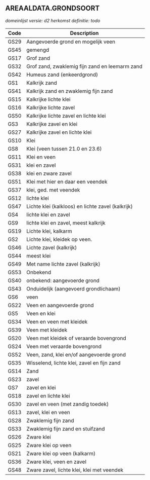 ## AREAALDATA.GRONDSOORT

*domeinlijst versie: d2* *herkomst definitie: todo*

 |Code |Description	|
|	---	|	---	|
| GS29 | Aangevoerde grond en mogelijk veen |
| GS45 | gemengd |
| GS17 | Grof zand |
| GS32 | Grof zand, zwaklemig fijn zand en leemarm zand |
| GS42 | Humeus zand (enkeerdgrond) |
| GS1 | Kalkrijk zand |
| GS41 | Kalkrijk zand en zwaklemig fijn zand |
| GS15 | Kalkrijke lichte klei |
| GS16 | Kalkrijke lichte zavel |
| GS50 | Kalkrijke lichte zavel en lichte klei |
| GS3 | Kalkrijke zavel en klei |
| GS27 | Kalkrijke zavel en lichte klei |
| GS10 | Klei |
| GS8 | Klei (veen tussen 21.0 en 23.6) |
| GS11 | Klei en veen |
| GS31 | klei en zavel |
| GS38 | klei en zware zavel |
| GS51 | Klei met hier en daar een veendek |
| GS37 | klei, ged. met veendek |
| GS12 | lichte klei |
| GS47 | Lichte klei (kalkloos) en lichte zavel (kalkrijk) |
| GS4 | lichte klei en zavel |
| GS9 | lichte klei en zavel, meest kalkrijk |
| GS19 | Lichte klei, kalkarm |
| GS2 | Lichte klei, kleidek op veen. |
| GS46 | Lichte zavel (kalkrijk) |
| GS44 | meest klei |
| GS49 | Met name lichte zavel (kalkrijk) |
| GS53 | Onbekend |
| GS40 | onbekend: aangevoerde grond |
| GS43 | Onduidelijk (aangevoerd grondlichaam) |
| GS6 | veen |
| GS22 | Veen en aangevoerde grond |
| GS5 | Veen en klei |
| GS34 | Veen en veen met kleidek |
| GS39 | Veen met kleidek |
| GS20 | Veen met kleidek of veraarde bovengrond |
| GS24 | Veen met veraarde bovengrond |
| GS52 | Veen, zand, klei en/of aangevoerde grond |
| GS35 | Wisselend, lichte klei, zavel en fijn zand |
| GS14 | Zand |
| GS23 | zavel |
| GS7 | zavel en klei |
| GS18 | zavel en lichte klei |
| GS30 | zavel en veen (met zandig toedek) |
| GS13 | zavel, klei en veen |
| GS28 | Zwaklemig fijn zand |
| GS33 | Zwaklemig fijn zand en stuifzand |
| GS26 | Zware klei |
| GS25 | Zware klei op veen |
| GS21 | Zware klei op veen (kalkarm) |
| GS36 | Zware klei, veen en zavel |
| GS48 | Zware zavel, lichte klei, klei met veendek |
